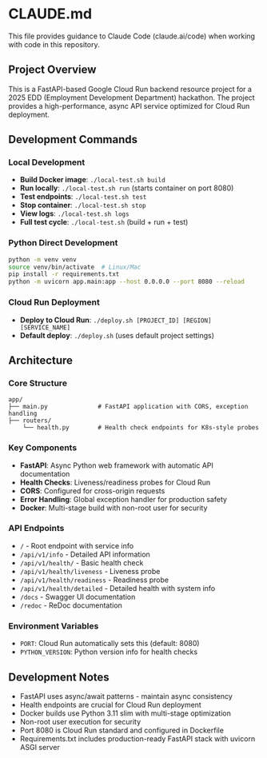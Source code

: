 # CLAUDE.md

This file provides guidance to Claude Code (claude.ai/code) when working with code in this repository.

## Project Overview

This is a FastAPI-based Google Cloud Run backend resource project for a 2025 EDD (Employment Development Department) hackathon. The project provides a high-performance, async API service optimized for Cloud Run deployment.

## Development Commands

### Local Development
- **Build Docker image**: `./local-test.sh build`
- **Run locally**: `./local-test.sh run` (starts container on port 8080)
- **Test endpoints**: `./local-test.sh test`
- **Stop container**: `./local-test.sh stop`
- **View logs**: `./local-test.sh logs`
- **Full test cycle**: `./local-test.sh` (build + run + test)

### Python Direct Development
```bash
python -m venv venv
source venv/bin/activate  # Linux/Mac
pip install -r requirements.txt
python -m uvicorn app.main:app --host 0.0.0.0 --port 8080 --reload
```

### Cloud Run Deployment
- **Deploy to Cloud Run**: `./deploy.sh [PROJECT_ID] [REGION] [SERVICE_NAME]`
- **Default deploy**: `./deploy.sh` (uses default project settings)

## Architecture

### Core Structure
```
app/
├── main.py              # FastAPI application with CORS, exception handling
├── routers/
    └── health.py        # Health check endpoints for K8s-style probes
```

### Key Components
- **FastAPI**: Async Python web framework with automatic API documentation
- **Health Checks**: Liveness/readiness probes for Cloud Run
- **CORS**: Configured for cross-origin requests  
- **Error Handling**: Global exception handler for production safety
- **Docker**: Multi-stage build with non-root user for security

### API Endpoints
- `/` - Root endpoint with service info
- `/api/v1/info` - Detailed API information
- `/api/v1/health/` - Basic health check
- `/api/v1/health/liveness` - Liveness probe
- `/api/v1/health/readiness` - Readiness probe  
- `/api/v1/health/detailed` - Detailed health with system info
- `/docs` - Swagger UI documentation
- `/redoc` - ReDoc documentation

### Environment Variables
- `PORT`: Cloud Run automatically sets this (default: 8080)
- `PYTHON_VERSION`: Python version info for health checks

## Development Notes

- FastAPI uses async/await patterns - maintain async consistency
- Health endpoints are crucial for Cloud Run deployment
- Docker builds use Python 3.11 slim with multi-stage optimization
- Non-root user execution for security
- Port 8080 is Cloud Run standard and configured in Dockerfile
- Requirements.txt includes production-ready FastAPI stack with uvicorn ASGI server
